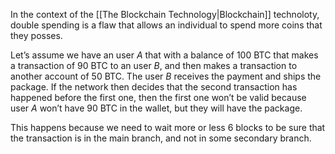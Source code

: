 In the context of the [[The Blockchain Technology|Blockchain]] technoloty, double spending is a flaw that allows an individual to spend more coins that they posses.

Let’s assume we have an user $A$ that with a balance of 100 BTC that makes a transaction of 90 BTC to an user $B$, and then makes a transaction to another account of 50 BTC. The user $B$ receives the payment and ships the package. If the network then decides that the second transaction has happened before the first one, then the first one won’t be valid because user $A$ won’t have 90 BTC in the wallet, but they will have the package.

This happens because we need to wait more or less 6 blocks to be sure that the transaction is in the main branch, and not in some secondary branch.